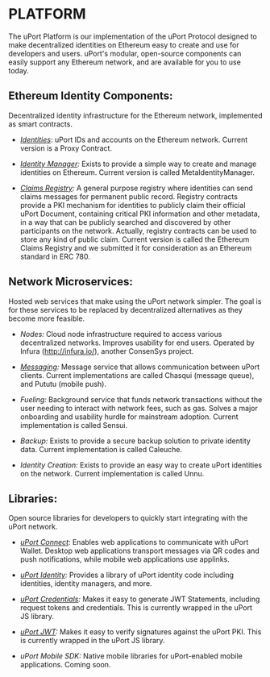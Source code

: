 
# PLATFORM

The uPort Platform is our implementation of the uPort Protocol designed to make decentralized identities on Ethereum easy to create and use for developers and users. uPort's modular, open-source components can easily support any Ethereum network, and are available for you to use today.

## **Ethereum Identity Components**:
Decentralized identity infrastructure for the Ethereum network, implemented as smart contracts.

* _[Identities](https://github.com/uport-project/uport-identity)_: uPort IDs and accounts on the Ethereum network. Current version is a Proxy Contract.

* _[Identity Manager](https://github.com/uport-project/uport-identity/blob/develop/docs/identityManager.md):_ Exists to provide a simple way to create and manage identities on Ethereum. Current version is called MetaIdentityManager.

* _[Claims Registry](https://github.com/ethereum/EIPs/issues/780):_ A general purpose registry where identities can send claims messages for permanent public record. Registry contracts provide a PKI mechanism for identities to publicly claim their official uPort Document, containing critical PKI information and other metadata, in a way that can be publicly searched and discovered by other participants on the network. Actually, registry contracts can be used to store any kind of public claim. Current version is called the Ethereum Claims Registry and we submitted it for consideration as an Ethereum standard in ERC 780.


## **Network Microservices**:
Hosted web services that make using the uPort network simpler. The goal is for these services to be replaced by decentralized alternatives as they become more feasible.

* _Nodes:_ Cloud node infrastructure required to access various decentralized networks. Improves usability for end users. Operated by Infura (http://infura.io/), another ConsenSys project.

* _[Messaging](https://github.com/uport-project/specs/blob/65c1b3171aa1a83ae918fbf3b57d90c24e779bc0/transports/index.md#messaging-server):_ Message service that allows communication between uPort clients. Current implementations are called Chasqui (message queue), and Pututu (mobile push).

* _Fueling:_ Background service that funds network transactions without the user needing to interact with network fees, such as gas. Solves a major onboarding and usability hurdle for mainstream adoption. Current implementation is called Sensui.

* _Backup:_ Exists to provide a secure backup solution to private identity data. Current implementation is called Caleuche.

* _Identity Creation:_ Exists to provide an easy way to create uPort identities on the network. Current implementation is called Unnu.


## **Libraries**:
Open source libraries for developers to quickly start integrating with the uPort network.

* _[uPort Connect](https://github.com/uport-project/uport-connect)_: Enables web applications to communicate with uPort Wallet. Desktop web applications transport messages via QR codes and push notifications, while mobile web applications use applinks.

* _[uPort Identity](https://github.com/uport-project/uport-registry):_ Provides a library of uPort identity code including identities, identity managers, and more.

* _[uPort Credentials](https://github.com/uport-project/uport-js):_ Makes it easy to generate JWT Statements, including request tokens and credentials. This is currently wrapped in the uPort JS library.

* _[uPort JWT](https://github.com/uport-project/uport-js):_ Makes it easy to verify signatures against the uPort PKI. This is currently wrapped in the uPort JS library.

* _uPort Mobile SDK:_ Native mobile libraries for uPort-enabled mobile applications. Coming soon.
